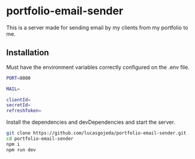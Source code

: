 # portfolio-email-sender

This is a server made for sending email by my clients from my portfolio to me.

## Installation

Must have the environment variables correctly configured on the .env file.

```sh
PORT=8080

MAIL=

clientId=
secretId=
refreshToken=
```

Install the dependencies and devDependencies and start the server.

```sh
git clone https://github.com/lucasgojeda/portfolio-email-sender.git
cd portfolio-email-sender
npm i
npm run dev
```
